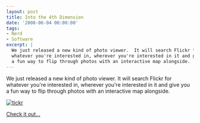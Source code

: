 ```yaml
---
layout: post
title: Into the 4th Dimension
date: '2008-06-04 00:00:00'
tags:
- Nerd
- Software
excerpt: |
  We just released a new kind of photo viewer.  It will search Flickr for
  whatever you're interested in, wherever you're interested in it and give you
  a fun way to flip through photos with an interactive map alongside.
---
```


We just released a new kind of photo viewer. It will search Flickr for whatever you're interested in, wherever you're interested in it and give you a fun way to flip through photos with an interactive map alongside.

<a href="http://www.dipity.com/mashups/tickr/"><img src="http://furyandfrost.com/fandf/tickr.jpg" alt="tickr"></a>

<a href="http://www.dipity.com/mashups/tickr/">Check it out...</a>
